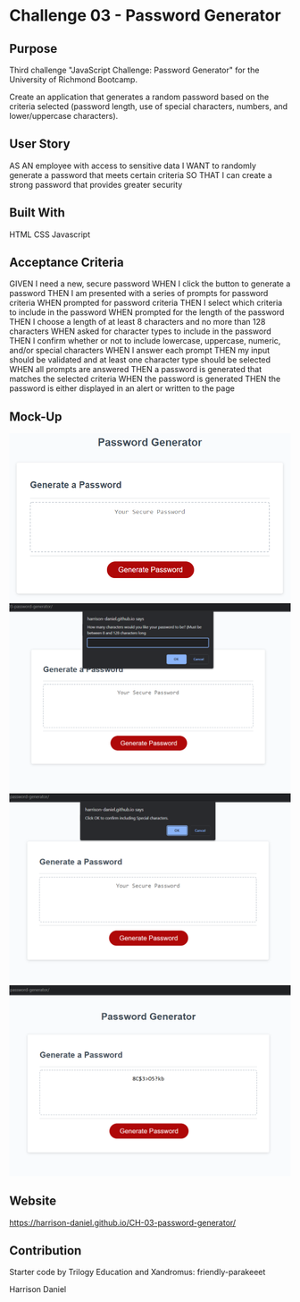 # Challenge 03 - Password Generator

## Purpose

Third challenge "JavaScript Challenge: Password Generator" for the University of Richmond Bootcamp.

Create an application that generates a random password based on the criteria selected (password length, use of special characters, numbers, and lower/uppercase characters).

## User Story

AS AN employee with access to sensitive data
I WANT to randomly generate a password that meets certain criteria
SO THAT I can create a strong password that provides greater security

## Built With

HTML
CSS
Javascript

## Acceptance Criteria

GIVEN I need a new, secure password
WHEN I click the button to generate a password
THEN I am presented with a series of prompts for password criteria
WHEN prompted for password criteria
THEN I select which criteria to include in the password
WHEN prompted for the length of the password
THEN I choose a length of at least 8 characters and no more than 128 characters
WHEN asked for character types to include in the password
THEN I confirm whether or not to include lowercase, uppercase, numeric, and/or special characters
WHEN I answer each prompt
THEN my input should be validated and at least one character type should be selected
WHEN all prompts are answered
THEN a password is generated that matches the selected criteria
WHEN the password is generated
THEN the password is either displayed in an alert or written to the page

## Mock-Up

<img src=./assets/images/03-javascript-mockup.png>
<img src=./assets/images/03-javascript-char-length.png>
<img src=./assets/images/03-javascript-specialchar.png>
<img src=./assets/images/03-javascript-generated-password.png>

## Website

https://harrison-daniel.github.io/CH-03-password-generator/

## Contribution

Starter code by Trilogy Education and Xandromus: friendly-parakeeet

Harrison Daniel
